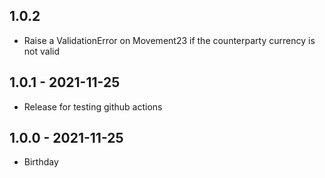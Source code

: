 ## 1.0.2

* Raise a ValidationError on Movement23 if the counterparty
  currency is not valid

## 1.0.1 - 2021-11-25

* Release for testing github actions

## 1.0.0 - 2021-11-25

* Birthday
